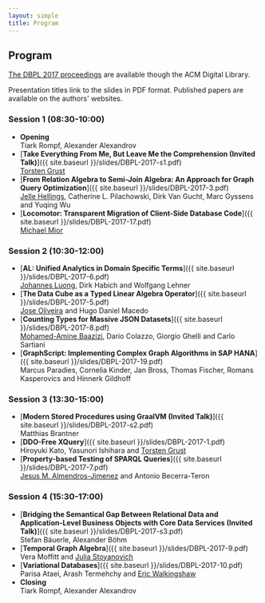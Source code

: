 ```yaml
---
layout: simple
title: Program
---
```


## Program

[The DBPL 2017 proceedings](https://dl.acm.org/citation.cfm?id=3122831&picked=prox) are available though the ACM Digital Library.

Presentation titles link to the slides in PDF format.
Published papers are available on the authors' websites.


### Session 1 (08:30-10:00)

- **Opening**<br />
  Tiark Rompf, Alexander Alexandrov
- [**Take Everything From Me, But Leave Me the Comprehension (Invited Talk)**]({{ site.baseurl }}/slides/DBPL-2017-s1.pdf)<br />
  [Torsten Grust](http://db.inf.uni-tuebingen.de/publications/TakeEverythingFromMe-ButLeaveMetheComprehension.html)
- [**From Relation Algebra to Semi-Join Algebra: An Approach for Graph Query Optimization**]({{ site.baseurl }}/slides/DBPL-2017-3.pdf)<br />
  [Jelle Hellings](http://jhellings.nl/), Catherine L. Pilachowski, Dirk Van Gucht, Marc Gyssens and Yuqing Wu
- [**Locomotor: Transparent Migration of Client-Side Database Code**]({{ site.baseurl }}/slides/DBPL-2017-17.pdf)<br />
  [Michael Mior](https://www.researchgate.net/publication/319329199_Locomotor_transparent_migration_of_client-side_database_code)

### Session 2 (10:30-12:00)

- [**AL: Unified Analytics in Domain Specific Terms**]({{ site.baseurl }}/slides/DBPL-2017-6.pdf)<br />
  [Johannes Luong](https://wwwdb.inf.tu-dresden.de/our-group/team/johannes-luong/), Dirk Habich and Wolfgang Lehner
- [**The Data Cube as a Typed Linear Algebra Operator**]({{ site.baseurl }}/slides/DBPL-2017-5.pdf)<br />
  [Jose Oliveira](http://www4.di.uminho.pt/~jno/) and Hugo Daniel Macedo
- [**Counting Types for Massive JSON Datasets**]({{ site.baseurl }}/slides/DBPL-2017-8.pdf)<br />
  [Mohamed-Amine Baazizi](http://www-poleia.lip6.fr/~baazizi/), Dario Colazzo, Giorgio Ghelli and Carlo Sartiani
- [**GraphScript: Implementing Complex Graph Algorithms in SAP HANA**]({{ site.baseurl }}/slides/DBPL-2017-19.pdf)<br />
  Marcus Paradies, Cornelia Kinder, Jan Bross, Thomas Fischer, Romans Kasperovics and Hinnerk Gildhoff

### Session 3 (13:30-15:00)

- [**Modern Stored Procedures using GraalVM (Invited Talk)**]({{ site.baseurl }}/slides/DBPL-2017-s2.pdf)<br />
  Matthias Brantner
- [**DDO-Free XQuery**]({{ site.baseurl }}/slides/DBPL-2017-1.pdf)<br />
  Hiroyuki Kato, Yasunori Ishihara and [Torsten Grust](http://db.inf.uni-tuebingen.de/publications/DDO-FreeXQuery.html)
- [**Property-based Testing of SPARQL Queries**]({{ site.baseurl }}/slides/DBPL-2017-7.pdf)<br />
  [Jesus M. Almendros-Jimenez](http://indalog.ual.es/WWW_pages/JesusAlmendros/) and Antonio Becerra-Teron

### Session 4 (15:30-17:00)

- [**Bridging the Semantical Gap Between Relational Data and Application-Level Business Objects with Core Data Services (Invited Talk)**]({{ site.baseurl }}/slides/DBPL-2017-s3.pdf)<br />
  Stefan Bäuerle, Alexander Böhm
- [**Temporal Graph Algebra**]({{ site.baseurl }}/slides/DBPL-2017-9.pdf)<br />
  Vera Moffitt and [Julia Stoyanovich](https://www.cs.drexel.edu/~julia/)
- [**Variational Databases**]({{ site.baseurl }}/slides/DBPL-2017-10.pdf)<br />
  Parisa Ataei, Arash Termehchy and [Eric Walkingshaw](http://web.engr.oregonstate.edu/~walkiner/)
- **Closing**<br />
  Tiark Rompf, Alexander Alexandrov
